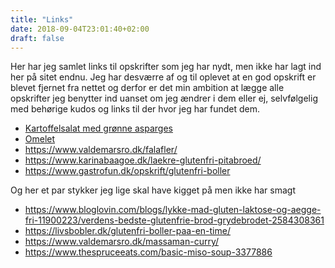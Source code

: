 ```yaml
---
title: "Links"
date: 2018-09-04T23:01:40+02:00
draft: false
---
```

Her har jeg samlet links til opskrifter som jeg har nydt, men ikke har lagt ind her på sitet endnu. Jeg har desværre af og til oplevet at en god opskrift er blevet fjernet fra nettet og derfor er det min ambition at lægge alle opskrifter jeg benytter ind uanset om jeg ændrer i dem eller ej, selvfølgelig med behørige kudos og links til der hvor jeg har fundet dem. 

* [Kartoffelsalat med grønne asparges](https://www.alt.dk/mad/opskrift/salat-med-nye-kartofler-og-gronne-asparges)
* [Omelet](https://www.dr.dk/mad/opskrift/omelet-med-flere-forskellige-slags-fyld)
* <https://www.valdemarsro.dk/falafler/>
* <https://www.karinabaagoe.dk/laekre-glutenfri-pitabroed/>
* <https://www.gastrofun.dk/opskrift/glutenfri-boller>


Og her et par stykker jeg lige skal have kigget på men ikke har smagt
* <https://www.bloglovin.com/blogs/lykke-mad-gluten-laktose-og-aegge-fri-11900223/verdens-bedste-glutenfrie-brod-grydebrodet-2584308361>
* <https://livsbobler.dk/glutenfri-boller-paa-en-time/>
* <https://www.valdemarsro.dk/massaman-curry/>
* <https://www.thespruceeats.com/basic-miso-soup-3377886>


